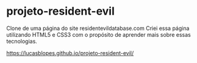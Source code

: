# projeto-resident-evil
Clone de uma página do site residentevildatabase.com
Criei essa página utilizando HTML5 e CSS3 com o propósito de aprender mais sobre essas tecnologias.

https://lucasblopes.github.io/projeto-resident-evil/
